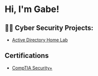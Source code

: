 <h1>Hi, I'm Gabe! 

<h2>👨‍💻 Cyber Security Projects:</h2>


  - [Active Directory Home Lab ](https://github.com/Gabriel-JP-Perez/ActiveDirectoryLab/tree/main)


<h2> Certifications</h2>

- [CompTIA Security+](https://i.imgur.com/JpwEqLk.png)


